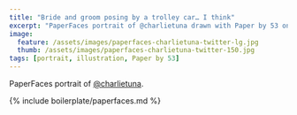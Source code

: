 ```yaml
---
title: "Bride and groom posing by a trolley car… I think"
excerpt: "PaperFaces portrait of @charlietuna drawn with Paper by 53 on an iPad."
image: 
  feature: /assets/images/paperfaces-charlietuna-twitter-lg.jpg
  thumb: /assets/images/paperfaces-charlietuna-twitter-150.jpg
tags: [portrait, illustration, Paper by 53]
---
```


PaperFaces portrait of [@charlietuna](http://twitter.com/charlietuna).

{% include boilerplate/paperfaces.md %}